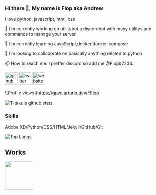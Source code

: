 ### Hi there 👋, My name is Flop aka Andrew

I love python, javascript, html, css

🔭 I’m currently working on utilitybot a discordbot with many utilitys and commands to manage your server

🌱 I’m currently learning JavaScript,docker,docker-compose

👯 I’m looking to collaborate on basically anything related to python

📫 How to reach me: I preffer discord so add me @Flop#7234. 


[<img src='https://cdn.jsdelivr.net/npm/simple-icons@3.0.1/icons/github.svg' alt='github' height='40'>](https://github.com/T-taku)  [<img src='https://cdn.jsdelivr.net/npm/simple-icons@3.0.1/icons/twitter.svg' alt='twitter' height='40'>](https://twitter.com/T_taku0427)  [<img src='https://cdn.jsdelivr.net/npm/simple-icons@3.0.1/icons/icloud.svg' alt='website' height='40'>](https://t-taku.jp)  

![Profile views](https://gpvc.arturio.dev/FFlop  

![T-taku's github stats](https://github-readme-stats.vercel.app/api?username=T-taku&show_icons=true&theme=merko)


### Skills

Adobe XD/Python/CSS/HTML/Jekyll/GitHub/Git

![Top Langs](https://github-readme-stats.vercel.app/api/top-langs/?username=T-taku&hide=javascript,html)


## Works
<a href="https://sina-chan-d.com"><img src="https://raw.githubusercontent.com/T-taku/T-taku/master/Sina_Square.png" width=90px height=90px></a>
